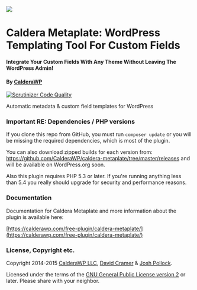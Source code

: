 

<img src="https://calderawp.com/wp-content/uploads/2015/02/CalderaWP_Logo_SQ-150x150.png" >

# Caldera Metaplate: WordPress Templating Tool For Custom Fields
<strong>Integrate Your Custom Fields With Any Theme Without Leaving The WordPress Admin!</strong>

#### By <a href="https://CalderaWP.com" title="CalderaWP: Transform Your WordPress Experience">CalderaWP</a>

[![Scrutinizer Code Quality](https://scrutinizer-ci.com/g/Desertsnowman/caldera-metaplate/badges/quality-score.png?b=master)](https://scrutinizer-ci.com/g/Desertsnowman/caldera-metaplate/?branch=master)

Automatic metadata & custom field templates for WordPress


### Important RE: Dependencies / PHP versions
If you clone this repo from GitHub, you must run `composer update` or you will be missing the required dependencies, which is most of the plugin.

You can also download zipped builds for each version from: https://github.com/CalderaWP/caldera-metaplate/tree/master/releases and will be available on WordPress.org soon.

Also this plugin requires PHP 5.3 or later. If you're running anything less than 5.4 you really should upgrade for security and performance reasons.

### Documentation
Documentation for Caldera Metaplate and more information about the plugin is available here:

[https://calderawp.com/free-plugin/caldera-metaplate/](https://calderawp.com/free-plugin/caldera-metaplate/)


### License, Copyright etc.
Copyright 2014-2015 [CalderaWP LLC](https://CalderaWP.com), [David Cramer](http://digilab.co.za/) & [Josh Pollock](http://JoshPress.net).

Licensed under the terms of the [GNU General Public License version 2](http://www.gnu.org/licenses/gpl-2.0.html) or later. Please share with your neighbor.
    
   



